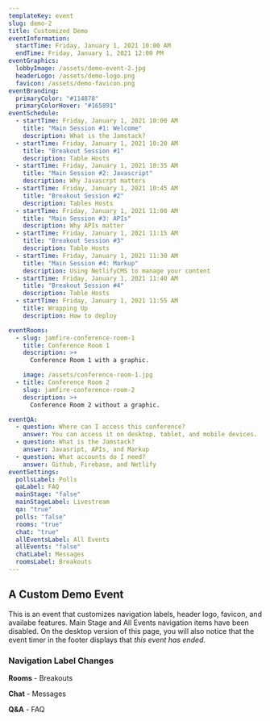 ```yaml
---
templateKey: event
slug: demo-2
title: Customized Demo
eventInformation:
  startTime: Friday, January 1, 2021 10:00 AM
  endTime: Friday, January 1, 2021 12:00 PM
eventGraphics:
  lobbyImage: /assets/demo-event-2.jpg
  headerLogo: /assets/demo-logo.png
  favicon: /assets/demo-favicon.png
eventBranding:
  primaryColor: "#114878"
  primaryColorHover: "#165891"
eventSchedule:
  - startTime: Friday, January 1, 2021 10:00 AM
    title: "Main Session #1: Welcome"
    description: What is the Jamstack?
  - startTime: Friday, January 1, 2021 10:20 AM
    title: "Breakout Session #1"
    description: Table Hosts
  - startTime: Friday, January 1, 2021 10:35 AM
    title: "Main Session #2: Javascript"
    description: Why Javascrpt matters
  - startTime: Friday, January 1, 2021 10:45 AM
    title: "Breakout Session #2"
    description: Tables Hosts
  - startTime: Friday, January 1, 2021 11:00 AM
    title: "Main Session #3: APIs"
    description: Why APIs matter
  - startTime: Friday, January 1, 2021 11:15 AM
    title: "Breakout Session #3"
    description: Table Hosts
  - startTime: Friday, January 1, 2021 11:30 AM
    title: "Main Session #4: Markup"
    description: Using NetlifyCMS to manage your content
  - startTime: Friday, January 1, 2021 11:40 AM
    title: "Breakout Session #4"
    description: Table Hosts
  - startTime: Friday, January 1, 2021 11:55 AM
    title: Wrapping Up
    description: How to deploy

eventRooms:
  - slug: jamfire-conference-room-1
    title: Conference Room 1
    description: >+
      Conference Room 1 with a graphic.

    image: /assets/conference-room-1.jpg
  - title: Conference Room 2
    slug: jamfire-conference-room-2
    description: >+
      Conference Room 2 without a graphic.

eventQA:
  - question: Where can I access this conference?
    answer: You can access it on desktop, tablet, and mobile devices.
  - question: What is the Jamstack?
    answer: Javasript, APIs, and Markup
  - question: What accounts do I need?
    answer: Github, Firebase, and Netlify
eventSettings:
  pollsLabel: Polls
  qaLabel: FAQ
  mainStage: "false"
  mainStageLabel: Livestream
  qa: "true"
  polls: "false"
  rooms: "true"
  chat: "true"
  allEventsLabel: All Events
  allEvents: "false"
  chatLabel: Messages
  roomsLabel: Breakouts
---
```

## A Custom Demo Event

This is an event that customizes navigation labels, header logo, favicon, and availabe features. Main Stage and All Events navigation items have been disabled. On the desktop version of this page, you will also notice that the event timer in the footer displays that _this event has ended._

### Navigation Label Changes

**Rooms** - Breakouts

**Chat** - Messages

**Q&A** - FAQ
